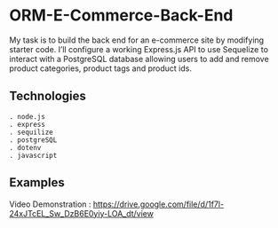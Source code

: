 # ORM-E-Commerce-Back-End

My task is to build the back end for an e-commerce site by modifying starter code. I’ll configure a working Express.js API to use Sequelize to interact with a PostgreSQL database allowing users to add and remove product categories, product tags and product ids.

## Technologies
    
    . node.js
    . express
    . sequilize
    . postgreSQL
    . dotenv
    . javascript

## Examples
Video Demonstration : https://drive.google.com/file/d/1f7l-24xJTcEL_Sw_DzB6E0yiy-LOA_dt/view 
    


